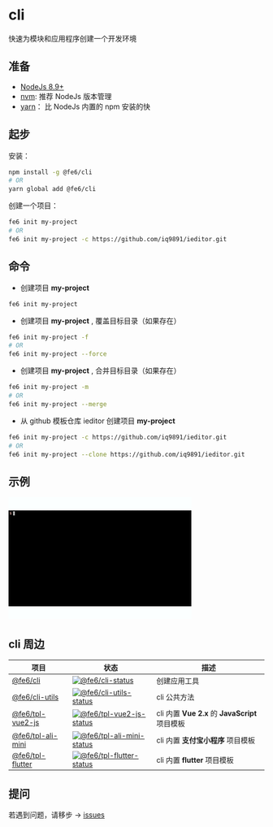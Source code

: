 # cli

快速为模块和应用程序创建一个开发环境

## 准备

- [NodeJs 8.9+](https://nodejs.org/)
- [nvm](https://github.com/nvm-sh/nvm): 推荐 NodeJs 版本管理 
- [yarn](https://yarnpkg.com)： 比 NodeJs 内置的 npm 安装的快

## 起步

安装：

```bash
npm install -g @fe6/cli
# OR
yarn global add @fe6/cli
```

创建一个项目：

```bash
fe6 init my-project
# OR
fe6 init my-project -c https://github.com/iq9891/ieditor.git
```

## 命令

- 创建项目 **my-project**

```bash
fe6 init my-project
```

- 创建项目 **my-project** , 覆盖目标目录（如果存在）

```bash
fe6 init my-project -f
# OR
fe6 init my-project --force
```

- 创建项目 **my-project** , 合并目标目录（如果存在）

```bash
fe6 init my-project -m
# OR
fe6 init my-project --merge
```

- 从 github 模板仓库 ieditor 创建项目 **my-project**

```bash
fe6 init my-project -c https://github.com/iq9891/ieditor.git
# OR
fe6 init my-project --clone https://github.com/iq9891/ieditor.git
```

## 示例

![示例](./public/demo.gif)

## cli 周边

| 项目 | 状态 | 描述 |
|---------|--------|-------------|
| [@fe6/cli] | [![@fe6/cli-status]][@fe6/cli-package] | 创建应用工具 |
| [@fe6/cli-utils] | [![@fe6/cli-utils-status]][@fe6/cli-utils-package] | cli 公共方法 |
| [@fe6/tpl-vue2-js] | [![@fe6/tpl-vue2-js-status]][@fe6/tpl-vue2-js-package] | cli 内置 **Vue 2.x** 的 **JavaScript** 项目模板 |
| [@fe6/tpl-ali-mini] | [![@fe6/tpl-ali-mini-status]][@fe6/tpl-ali-mini-package] | cli 内置 **支付宝小程序** 项目模板 |
| [@fe6/tpl-flutter] | [![@fe6/tpl-flutter-status]][@fe6/tpl-flutter-package] | cli 内置 **flutter** 项目模板 |

[@fe6/cli]: https://github.com/fe6/cli/tree/master/packages/cli
[@fe6/cli-utils]: https://github.com/fe6/cli/tree/master/packages/cli-utils
[@fe6/tpl-vue2-js]: https://github.com/fe6/cli/tree/master/packages/tpl-vue2-js
[@fe6/tpl-ali-mini]: https://github.com/fe6/cli/tree/master/packages/tpl-ali-mini
[@fe6/tpl-flutter]: https://github.com/fe6/cli/tree/master/packages/tpl-flutter

[@fe6/cli-status]: https://img.shields.io/npm/v/@fe6/cli.svg
[@fe6/cli-utils-status]: https://img.shields.io/npm/v/@fe6/cli-utils.svg
[@fe6/tpl-vue2-js-status]: https://img.shields.io/npm/v/@fe6/tpl-vue2-js.svg
[@fe6/tpl-ali-mini-status]: https://img.shields.io/npm/v/@fe6/tpl-ali-mini.svg
[@fe6/tpl-flutter-status]: https://img.shields.io/npm/v/@fe6/tpl-flutter.svg

[@fe6/cli-package]: https://www.npmjs.com/package/@fe6/cli
[@fe6/cli-utils-package]: https://www.npmjs.com/package/@fe6/cli-utils
[@fe6/tpl-vue2-js-package]: https://www.npmjs.com/package/@fe6/tpl-vue2-js
[@fe6/tpl-ali-mini-package]: https://www.npmjs.com/package/@fe6/tpl-ali-mini
[@fe6/tpl-flutter-package]: https://www.npmjs.com/package/@fe6/tpl-flutter

## 提问

若遇到问题，请移步 -> [issues](https://github.com/fe6/cli/issues)
